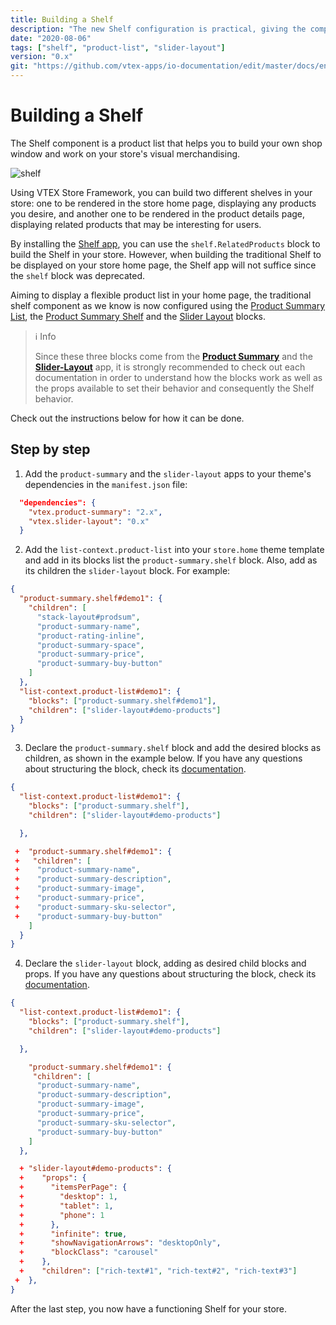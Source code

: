```yaml
---
title: Building a Shelf
description: "The new Shelf configuration is practical, giving the component a lot of flexibility. Learn how to replace the old `shelf` block using the Slider Layout."
date: "2020-08-06"
tags: ["shelf", "product-list", "slider-layout"]
version: "0.x"
git: "https://github.com/vtex-apps/io-documentation/edit/master/docs/en/Recipes/templates/building-a-shelf.md"
---
```


# Building a Shelf 

The Shelf component is a product list that helps you to build your own shop window and work on your store's visual merchandising.

![shelf](https://user-images.githubusercontent.com/52087100/70079904-60dc5280-15e4-11ea-8ef6-0aa69cadd61d.png)

Using VTEX Store Framework, you can build two different shelves in your store: one to be rendered in the store home page, displaying any products you desire, and another one to be rendered in the product details page, displaying related products that may be interesting for users. 

By installing the [Shelf app](https://developers.vtex.com/vtex-developer-docs/docs/vtex-shelf), you can use the `shelf.RelatedProducts` block to build the Shelf in your store. However, when building the traditional Shelf to be displayed on your store home page, the Shelf app will not suffice since the `shelf` block was deprecated. 

Aiming to display a flexible product list in your home page, the traditional shelf component as we know is now configured using the [Product Summary List](https://developers.vtex.com/vtex-developer-docs/docs/vtex-product-summary-productsummarylist), the [Product Summary Shelf](https://vtex.io/docs/components/all/vtex.product-summary/) and the [Slider Layout](https://vtex.io/docs/components/all/vtex.slider-layout/) blocks.

>ℹ Info
> 
> Since these three blocks come from the [**Product Summary**](https://github.com/vtex-apps/product-summary) and the [**Slider-Layout**](https://github.com/vtex-apps/slider-layout) app, it is strongly recommended to check out each documentation in order to understand how the blocks work as well as the props available to set their behavior and consequently the Shelf behavior. 

Check out the instructions below for how it can be done.

## Step by step

1. Add the `product-summary` and the `slider-layout` apps to your theme's dependencies in the `manifest.json` file:

```json
  "dependencies": {
    "vtex.product-summary": "2.x",
    "vtex.slider-layout": "0.x"
  }
```

2. Add the `list-context.product-list` into your `store.home` theme template and add in its blocks list the `product-summary.shelf` block. Also, add as its children the `slider-layout` block. For example:

```json
{
  "product-summary.shelf#demo1": {
    "children": [
      "stack-layout#prodsum",
      "product-summary-name",
      "product-rating-inline",
      "product-summary-space",
      "product-summary-price",
      "product-summary-buy-button"
    ]
  },
  "list-context.product-list#demo1": {
    "blocks": ["product-summary.shelf#demo1"],
    "children": ["slider-layout#demo-products"]
  }
}
```

3. Declare the `product-summary.shelf` block and add the desired blocks as children, as shown in the example below. If you have any questions about structuring the block, check its [documentation](https://developers.vtex.com/vtex-developer-docs/docs/vtex-product-summary).

```json
{
  "list-context.product-list#demo1": {
    "blocks": ["product-summary.shelf"],
    "children": ["slider-layout#demo-products"]

  },

 +  "product-summary.shelf#demo1": {
 +   "children": [
 +    "product-summary-name",
 +    "product-summary-description",
 +    "product-summary-image",
 +    "product-summary-price",
 +    "product-summary-sku-selector",
 +    "product-summary-buy-button"
    ]
  }
}
```

4. Declare the `slider-layout` block, adding as desired child blocks and props. If you have any questions about structuring the block, check its [documentation](https://developers.vtex.com/vtex-developer-docs/docs/vtex-slider-layout).

```json
{
  "list-context.product-list#demo1": {
    "blocks": ["product-summary.shelf"],
    "children": ["slider-layout#demo-products"]

  },

    "product-summary.shelf#demo1": {
     "children": [
      "product-summary-name",
      "product-summary-description",
      "product-summary-image",
      "product-summary-price",
      "product-summary-sku-selector",
      "product-summary-buy-button"
    ]
  },

  + "slider-layout#demo-products": {
  +    "props": {
  +      "itemsPerPage": {
  +        "desktop": 1,
  +        "tablet": 1,
  +        "phone": 1
  +      },
  +      "infinite": true,
  +      "showNavigationArrows": "desktopOnly",
  +      "blockClass": "carousel"
  +    },
  +    "children": ["rich-text#1", "rich-text#2", "rich-text#3"]
 +  },
}
```

After the last step, you now have a functioning Shelf for your store.
